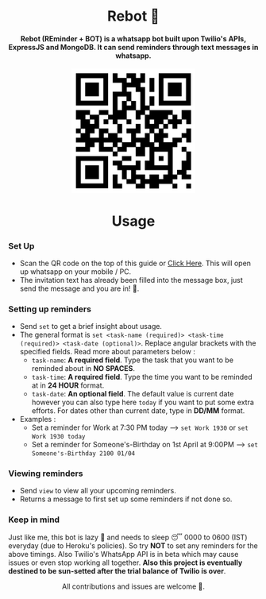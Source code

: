 <h1 align="center">Rebot 🤖</h1>

<h4 align="center">Rebot (REminder + BOT) is a whatsapp bot built upon Twilio's APIs, ExpressJS and MongoDB. It can send reminders through text messages in whatsapp.</h4>

<div align="center">
<img src="./rebot.svg" align="center" width="250px">
</div>

<h1 align="center">Usage</h2>

### Set Up
- Scan the QR code on the top of this guide or [Click Here](https://uqr.to/ksom). This will open up whatsapp on your mobile / PC.
- The invitation text has already been filled into the message box, just send the message and you are in! 🎉.

### Setting up reminders
- Send `set` to get a brief insight about usage.
- The general format is `set <task-name (required)> <task-time (required)> <task-date (optional)>`. Replace angular brackets with the specified fields. Read more about parameters below :
  - `task-name`: **A required field**. Type the task that you want to be reminded about in **NO SPACES**.
  - `task-time`: **A required field**. Type the time you want to be reminded at in **24 HOUR** format.
  - `task-date`: **An optional field**. The default value is current date however you can also type here `today` if you want to put some extra efforts. For dates other than current date, type in **DD/MM** format.
- Examples :
  - Set a reminder for Work at 7:30 PM today --> `set Work 1930` or `set Work 1930 today`
  - Set a reminder for Someone's-Birthday on 1st April at 9:00PM --> `set Someone's-Birthday 2100 01/04`

### Viewing reminders
- Send `view` to view all your upcoming reminders.
- Returns a message to first set up some reminders if not done so.

### Keep in mind
Just like me, this bot is lazy 🦥 and needs to sleep 😴 0000 to 0600 (IST) everyday (due to Heroku's policies). So try **NOT** to set any reminders for the above timings. Also Twilio's WhatsApp API is in beta which may cause issues or even stop working all together. **Also this project is eventually destined to be sun-setted after the trial balance of Twilio is over**.

<p align="center">All contributions and issues are welcome 🤗.</p>
